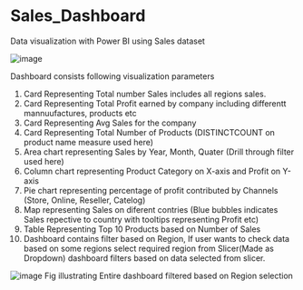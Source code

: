 # Sales_Dashboard
Data visualization with Power BI using Sales dataset

![image](https://user-images.githubusercontent.com/38867261/132899345-c893441d-c485-4dfd-9679-490ce48020fc.png)

Dashboard consists following visualization parameters
1) Card Representing Total number Sales includes all regions sales.
2) Card Representing Total Profit earned by company including differentt mannuufactures, products  etc
3) Card Representing Avg Sales for the company
4) Card Representing Total Number of Products (DISTINCTCOUNT on product name measure used here)
5) Area chart representing Sales by Year, Month, Quater (Drill through filter used here)
6) Column chart representing Product Category on X-axis and Profit on Y-axis
7) Pie chart representing percentage of profit contributed by Channels (Store, Online, Reseller, Catelog)
8) Map representing Sales on diferent contries (Blue bubbles indicates Sales repective to country with tooltips representing Profit etc)
9) Table Representing Top 10 Products based on Number of Sales
10) Dashboard contains filter based on Region, If user wants to check data based on some regions select required region from Slicer(Made as Dropdown) dashboard filters based on data selected from slicer.

![image](https://user-images.githubusercontent.com/38867261/132900528-7bbd172c-a650-4502-a9c5-c39a92c96035.png)
Fig illustrating Entire dashboard filtered based on Region selection
